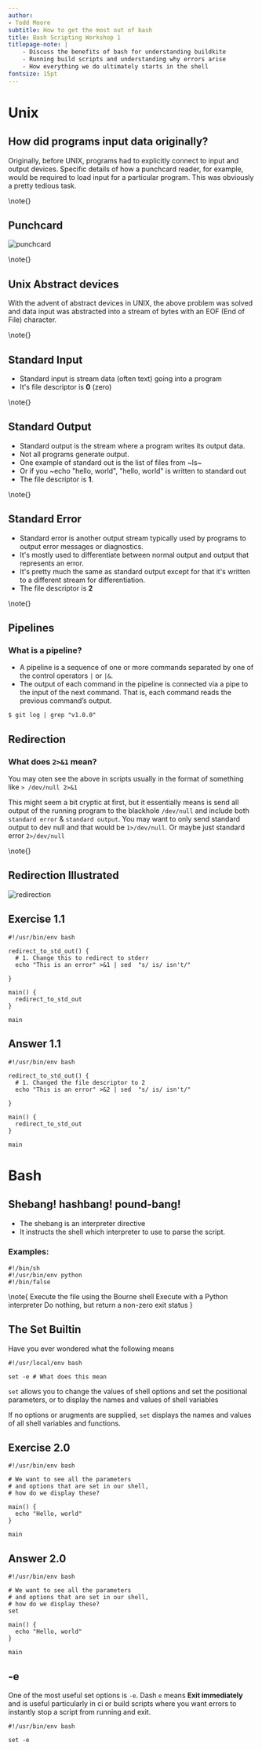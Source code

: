 ```yaml
---
author:
- Todd Moore
subtitle: How to get the most out of bash
title: Bash Scripting Workshop 1
titlepage-note: |
	- Discuss the benefits of bash for understanding buildkite
	- Running build scripts and understanding why errors arise
	- How everything we do ultimately starts in the shell
fontsize: 15pt
---
```


# Unix

## How did programs input data originally?

Originally, before UNIX, programs had to explicitly connect to input and
output devices. Specific details of how a punchcard reader, for example,
would be required to load input for a particular program. This was obviously
a pretty tedious task.

\note{}

## Punchcard 
![punchcard](./images/1967-PunchedCard-1330.jpg)

\note{}

## Unix Abstract devices

With the advent of abstract devices in UNIX, the above problem was solved and data
input was abstracted into a stream of bytes with an EOF (End of File)
character.

\note{}

## Standard Input
- Standard input is stream data (often text) going into a program
- It's file descriptor is **0** (zero)

\note{}

## Standard Output
- Standard output is the stream where a program writes its output data. 
- Not all programs generate output.
- One example of standard out is the list of files from ~ls~
- Or if you ~echo "hello, world", "hello, world" is written to standard out
- The file descriptor is **1**.

\note{}

## Standard Error
- Standard error is another output stream typically used by programs to
  output error messages or diagnostics.
- It's mostly used to differentiate between normal output and output that
  represents an error. 
- It's pretty much the same as standard output except for that it's written
  to a different stream for differentiation.
- The file descriptor is **2**

\note{}

## Pipelines
### What is a pipeline?
- A pipeline is a sequence of one or more commands separated by one of the control operators `|` or `|&`.
- The output of each command in the pipeline is connected via a pipe to the input of the next command. That is, each command reads the previous command’s output. 

``` {.bash}
$ git log | grep "v1.0.0"
```

## Redirection
### What does `2>&1` mean?

You may oten see the above in scripts usually in the format of something like `> /dev/null 2>&1`

This might seem a bit cryptic at first, but it essentially means is send all
output of the running program to the blackhole `/dev/null` and include both
`standard error` & `standard output`. You may want to only send standard
output to dev null and that would be `1>/dev/null`. Or maybe just standard
error `2>/dev/null`

\note{}

## Redirection Illustrated

![redirection](./images/redirection.jpeg)

## Exercise 1.1
```{.bash}
#!/usr/bin/env bash

redirect_to_std_out() {
  # 1. Change this to redirect to stderr
  echo "This is an error" >&1 | sed  "s/ is/ isn't/"
  
}

main() {
  redirect_to_std_out
}

main
```

## Answer 1.1
```{.bash}
#!/usr/bin/env bash

redirect_to_std_out() {
  # 1. Changed the file descriptor to 2
  echo "This is an error" >&2 | sed  "s/ is/ isn't/"
  
}

main() {
  redirect_to_std_out
}

main
```

# Bash

## Shebang! hashbang! pound-bang!
- The shebang is an interpreter directive
- It instructs the shell which interpreter to use to parse the script.

### Examples:
```{.bash}
#!/bin/sh 
#!/usr/bin/env python 
#!/bin/false 
```

\note{ 
Execute the file using the Bourne shell
Execute with a Python interpreter
Do nothing, but return a non-zero exit status
}

## The Set Builtin
Have you ever wondered what the following means

```{.bash}
#!/usr/local/env bash

set -e # What does this mean
```
`set` allows you to change the values of shell options and set the positional parameters, or to display the names and values of shell variables

If no options or arugments are supplied, `set` displays the names and values of all shell variables and functions.

## Exercise 2.0

```{.bash}
#!/usr/bin/env bash

# We want to see all the parameters 
# and options that are set in our shell, 
# how do we display these?

main() {
  echo "Hello, world"
}

main
```

## Answer 2.0

```{.bash}
#!/usr/bin/env bash

# We want to see all the parameters 
# and options that are set in our shell, 
# how do we display these?
set

main() {
  echo "Hello, world"
}

main
```

## -e
One of the most useful set options is `-e`. Dash `e` means **Exit immediately** and is useful particularly in ci or build scripts where you want errors to instantly stop a script from running and exit.

```{.bash}
#!/usr/bin/env bash

set -e
```


